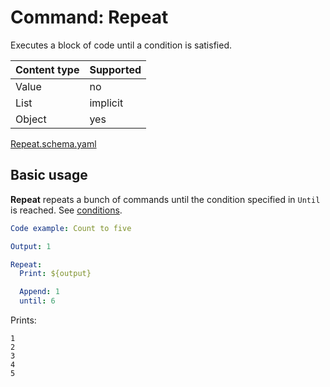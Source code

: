 # Command: Repeat

Executes a block of code until a condition is satisfied.

| Content type | Supported |
|--------------|-----------|
| Value        | no        |
| List         | implicit  |
| Object       | yes       |

[Repeat.schema.yaml](Repeat.schema.yaml)

## Basic usage

**Repeat** repeats a bunch of commands until the condition specified in `Until` is reached.
See [conditions](../testing/Assert%20that.md#conditions).

```yaml instacli
Code example: Count to five

Output: 1

Repeat:
  Print: ${output}

  Append: 1
  until: 6
```

Prints:

    1
    2
    3
    4
    5
